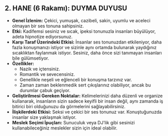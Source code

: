 ## 2. HANE (6 Rakamı): DUYMA DUYUSU

* **Genel İzlenim:** Çekici, yumuşak, cazibeli, sakin, uyumlu ve aceleci olmayan bir ses tonuna sahipsiniz. 
* **Etki:** Kadifemsi sesiniz ve sıcak, ipeksi tonunuzla insanları büyülüyor, adeta hipnotize ediyorsunuz. 
* **Karşı Taraf Üzerindeki Etkisi:** İnsanlar ses tonunuzdan etkileniyor, daha fazla konuşmanızı istiyor ve sizinle aynı ortamda bulunarak yaydığınız sıcaklıktan faylanmak istiyor. Sesiniz, daha önce sizi tanımayan insanları bile gülümsetiyor.
* **Özellikler:** 
    * Nazik ve içtensiniz. 
    * Romantik ve sevecensiniz.
    * Genellikle neşeli ve eğlenceli bir konuşma tarzınız var.
    * Zaman zaman beklenmedik sert çıkışlarınız olabiliyor, ancak bu durumlar çabuk geçiyor.
* **Geliştirilmesi Gereken Noktalar:** Kelimelerinizi daha düzenli ve organize kullanarak, insanların sizin sadece keyifli bir insan değil, aynı zamanda iş bitirici biri olduğunuzu da görmelerini sağlayabilirsiniz.
* **İlişkilerdeki Etkisi:** Seksi ve çekici bir ses tonunuz var. Konuştuğunuzda insanlar size yaklaşmak istiyor.
* **Meslek Seçimi İpuçları:** Sunuculuk veya DJ'lik gibi sesinizi kullanabileceğiniz meslekler sizin için ideal olabilir. 
